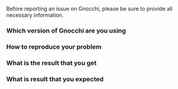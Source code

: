 Before reporting an issue on Gnocchi, please be sure to provide all necessary
information.

### Which version of Gnocchi are you using

### How to reproduce your problem

### What is the result that you get

### What is result that you expected
